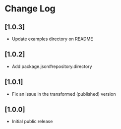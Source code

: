 # Change Log

## [1.0.3]

- Update examples directory on README

## [1.0.2]

- Add package.json#repository.directory

## [1.0.1]

- Fix an issue in the transformed (published) version

## [1.0.0]

- Initial public release
